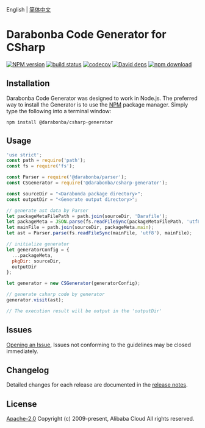 English | [简体中文](/README-zh-CN.md)

# Darabonba Code Generator for CSharp
[![NPM version][npm-image]][npm-url]
[![build status][travis-image]][travis-url]
[![codecov][cov-image]][cov-url]
[![David deps][david-image]][david-url]
[![npm download][download-image]][download-url]

[npm-image]: https://img.shields.io/npm/v/@darabonba/csharp-generator.svg?style=flat-square
[npm-url]: https://npmjs.org/package/@darabonba/csharp-generator
[travis-image]: https://img.shields.io/travis/aliyun/darabonba-csharp-generator.svg?style=flat-square
[travis-url]: https://travis-ci.org/github/aliyun/darabonba-csharp-generator
[cov-image]: https://codecov.io/gh/aliyun/darabonba-csharp-generator/branch/master/graph/badge.svg
[cov-url]: https://codecov.io/gh/aliyun/darabonba-csharp-generator
[david-image]: https://img.shields.io/david/aliyun/darabonba-csharp-generator.svg?style=flat-square
[david-url]: https://david-dm.org/aliyun/darabonba-csharp-generator
[download-image]: https://img.shields.io/npm/dm/@darabonba/csharp-generator.svg?style=flat-square
[download-url]: https://npmjs.org/package/@darabonba/csharp-generator

## Installation

Darabonba Code Generator was designed to work in Node.js. The preferred way to install the Generator is to use the [NPM](https://www.npmjs.com/) package manager. Simply type the following into a terminal window:
```shell
npm install @darabonba/csharp-generator
```

## Usage

```js
'use strict';
const path = require('path');
const fs = require('fs');

const Parser = require('@darabonba/parser');
const CSGenerator = require('@darabonba/csharp-generator');

const sourceDir = "<Darabonda package directory>";
const outputDir = "<Generate output directory>";

// generate ast data by Parser
let packageMetaFilePath = path.join(sourceDir, 'Darafile');
let packageMeta = JSON.parse(fs.readFileSync(packageMetaFilePath, 'utf8'));
let mainFile = path.join(sourceDir, packageMeta.main);
let ast = Parser.parse(fs.readFileSync(mainFile, 'utf8'), mainFile);

// initialize generator
let generatorConfig = {
  ...packageMeta,
  pkgDir: sourceDir,
  outputDir
};

let generator = new CSGenerator(generatorConfig);

// generate csharp code by generator
generator.visit(ast);

// The execution result will be output in the 'outputDir'
```

## Issues

[Opening an Issue](https://github.com/aliyun/darabonba-csharp-generator/issues/new/choose), Issues not conforming to the guidelines may be closed immediately.

## Changelog

Detailed changes for each release are documented in the [release notes](/CHANGELOG.md).

## License

[Apache-2.0](/LICENSE)
Copyright (c) 2009-present, Alibaba Cloud All rights reserved.